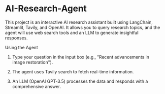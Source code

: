 # AI-Research-Agent
This project is an interactive AI research assistant built using LangChain, Streamlit, Tavily, and OpenAI. It allows you to query research topics, and the agent will use web search tools and an LLM to generate insightful responses.


Using the Agent

1. Type your question in the input box (e.g., "Recent advancements in image restoration").

2. The agent uses Tavily search to fetch real-time information.

3. An LLM (OpenAI GPT-3.5) processes the data and responds with a comprehensive answer.
